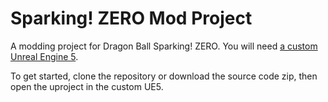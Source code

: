 # Sparking! ZERO Mod Project

A modding project for Dragon Ball Sparking! ZERO. You will need [a custom Unreal Engine 5](https://github.com/narknon/UnrealEngine-CEEnd/releases/tag/dbszv1).

To get started, clone the repository or download the source code zip, then open the uproject in the custom UE5.
